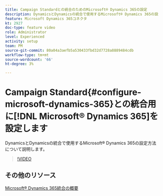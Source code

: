 ```yaml
---
title: Campaign Standardとの統合のためのMicrosoft® Dynamics 365の設定
description: DynamicsとDynamicsの統合で使用するMicrosoft® Dynamics 365の設定方法について説明します。
feature: Microsoft Dynamics 365コネクタ
kt: 2927
doc-type: feature video
role: Administrator
level: Experienced
activity: setup
team: PM
source-git-commit: 80a04a3aefb5a530433fbd32d7728a8889484cdb
workflow-type: tm+mt
source-wordcount: '66'
ht-degree: 3%

---
```



# Campaign Standard{#configure-microsoft-dynamics-365}との統合用に[!DNL Microsoft® Dynamics 365]を設定します

DynamicsとDynamicsの統合で使用するMicrosoft® Dynamics 365の設定方法について説明します。

>[!VIDEO](https://video.tv.adobe.com/v/27637?quality=12)

## その他のリソース

[Microsoft® Dynamics 365統合の概要](https://experienceleague.adobe.com/docs/campaign-standard/using/integrating-with-adobe-cloud/campaign-and-microsoft-dynamics-365/d365-acs-get-started.html)

